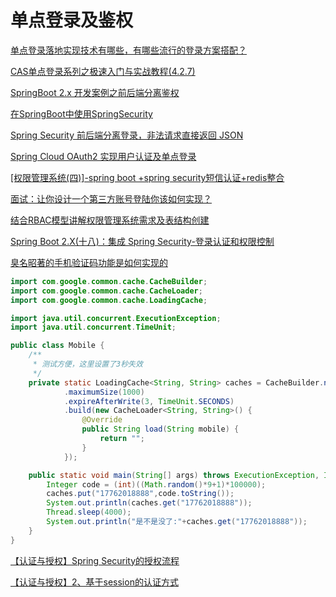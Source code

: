 # 单点登录及鉴权
[单点登录落地实现技术有哪些，有哪些流行的登录方案搭配？](https://www.cnblogs.com/icodingedu/p/11967145.html)

[CAS单点登录系列之极速入门与实战教程(4.2.7)](https://www.cnblogs.com/mzq123/p/12684429.html)

[SpringBoot 2.x 开发案例之前后端分离鉴权](https://www.cnblogs.com/smallSevens/p/12712744.html)

[在SpringBoot中使用SpringSecurity](https://www.cnblogs.com/Lyn4ever/p/12709953.html)

[Spring Security 前后端分离登录，非法请求直接返回 JSON](https://www.cnblogs.com/lenve/p/11645640.html)

[Spring Cloud OAuth2 实现用户认证及单点登录](https://www.cnblogs.com/fengzheng/p/11724625.html)

[[权限管理系统(四)]-spring boot +spring security短信认证+redis整合](https://www.cnblogs.com/Ccwwlx/p/12054169.html)

[面试：让你设计一个第三方账号登陆你该如何实现？](https://www.cnblogs.com/cxydmx/p/11784713.html)

[结合RBAC模型讲解权限管理系统需求及表结构创建](https://www.cnblogs.com/zimug/p/11934852.html)

[Spring Boot 2.X(十八)：集成 Spring Security-登录认证和权限控制](https://www.cnblogs.com/zwqh/p/11934880.html)

[臭名昭著的手机验证码功能是如何实现的](https://www.cnblogs.com/smallSevens/p/12719356.html)
```java
import com.google.common.cache.CacheBuilder;
import com.google.common.cache.CacheLoader;
import com.google.common.cache.LoadingCache;

import java.util.concurrent.ExecutionException;
import java.util.concurrent.TimeUnit;

public class Mobile {
    /**
     * 测试方便，这里设置了3秒失效
     */
    private static LoadingCache<String, String> caches = CacheBuilder.newBuilder()
            .maximumSize(1000)
            .expireAfterWrite(3, TimeUnit.SECONDS)
            .build(new CacheLoader<String, String>() {
                @Override
                public String load(String mobile) {
                    return "";
                }
            });

    public static void main(String[] args) throws ExecutionException, InterruptedException {
        Integer code = (int)((Math.random()*9+1)*100000);
        caches.put("17762018888",code.toString());
        System.out.println(caches.get("17762018888"));
        Thread.sleep(4000);
        System.out.println("是不是没了:"+caches.get("17762018888"));
    }
}
```


[【认证与授权】Spring Security的授权流程](https://www.cnblogs.com/wujiwen/p/12792094.html)

[【认证与授权】2、基于session的认证方式](https://www.cnblogs.com/wujiwen/p/12782276.html)
